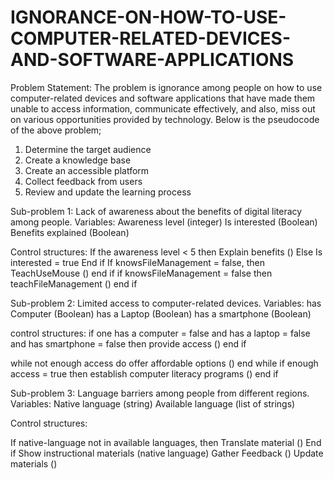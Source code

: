 # IGNORANCE-ON-HOW-TO-USE-COMPUTER-RELATED-DEVICES-AND-SOFTWARE-APPLICATIONS
Problem Statement:
The problem is ignorance among people on how to use computer-related devices and software applications that have made them unable to access information, communicate effectively, and also, miss out on various opportunities provided by technology.
Below is the pseudocode of the above problem;
1.	Determine the target audience
2.	Create a knowledge base
3.	Create an accessible platform
4.	Collect feedback from users
5.	Review and update the learning process

Sub-problem 1: Lack of awareness about the benefits of digital literacy among people.
Variables:
Awareness level (integer)
Is interested (Boolean)
Benefits explained (Boolean)

Control structures:
If the awareness level < 5 then
Explain benefits ()
Else
Is interested = true
End if
If knowsFileManagement = false, then
TeachUseMouse ()
end if 
if knowsFileManagement = false then
teachFileManagement ()
end if

Sub-problem 2: Limited access to computer-related devices.
Variables:
has Computer (Boolean)
has a Laptop (Boolean)
has a smartphone (Boolean)

control structures:
if one has a computer = false and has a laptop = false and has smartphone = false then
provide access ()
end if 


while not enough access do 
offer affordable options ()
end while 
if enough access = true then
establish computer literacy programs ()
end if

Sub-problem 3: Language barriers among people from different regions.
Variables:
Native language (string)
Available language (list of strings)

Control structures:

If native-language not in available languages, then
Translate material ()
End if
Show instructional materials (native language)
Gather Feedback ()
Update materials ()



